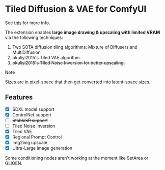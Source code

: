 # Tiled Diffusion & VAE for ComfyUI

See [this](https://github.com/pkuliyi2015/multidiffusion-upscaler-for-automatic1111/) for more info.

The extension enables **large image drawing & upscaling with limited VRAM** via the following techniques:

1. Two SOTA diffusion tiling algorithms: Mixture of Diffusers and MultiDiffusion
2. pkuliyi2015's Tiled VAE algorithm.
3. ~~pkuliyi2015's TIled Noise Inversion for better upscaling.~~

> [!NOTE]  
> Sizes are in pixel-space that then get converted into latent-space sizes.

## Features
- [x] SDXL model support
- [x] ControlNet support
- [ ] ~~StableSR support~~
- [ ] Tiled Noise Inversion
- [x] Tiled VAE
- [x] Regional Prompt Control
- [x] Img2img upscale
- [x] Ultra-Large image generation

Some conditioning nodes aren't working at the moment like SetArea or GLIGEN.